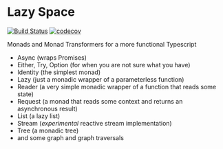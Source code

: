 # Lazy Space

[![Build Status](https://travis-ci.org/dvallin/lazy-space.svg?branch=master)](https://travis-ci.org/dvallin/lazy-space)
[![codecov](https://codecov.io/gh/dvallin/lazy-space/branch/master/graph/badge.svg)](https://codecov.io/gh/dvallin/lazy-space)

Monads and Monad Transformers for a more functional Typescript

- Async (wraps Promises)
- Either, Try, Option (for when you are not sure what you have)
- Identity (the simplest monad)
- Lazy (just a monadic wrapper of a parameterless function)
- Reader (a very simple monadic wrapper of a function that reads some state)
- Request (a monad that reads some context and returns an asynchronous result)
- List (a lazy list)
- Stream (_experimental_ reactive stream implementation)
- Tree (a monadic tree)
- and some graph and graph traversals
